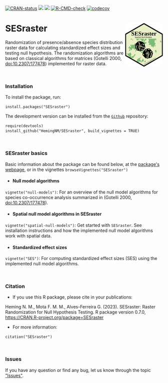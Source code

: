 <!-- badges: start -->

[![CRAN-status](https://www.r-pkg.org/badges/version/SESraster?color=green)](https://cran.r-project.org/package=SESraster) [![](http://cranlogs.r-pkg.org/badges/grand-total/SESraster?color=green)](https://cran.r-project.org/package=SESraster) [![](http://cranlogs.r-pkg.org/badges/SESraster?color=green)](https://cran.r-project.org/package=SESraster) [![R-CMD-check](https://github.com/HemingNM/SESraster/actions/workflows/R-CMD-check.yaml/badge.svg)](https://github.com/HemingNM/SESraster/actions/workflows/R-CMD-check.yaml) [![codecov](https://codecov.io/gh/HemingNM/SESraster/branch/master/graph/badge.svg?token=YJZHUXU5R7)](https://app.codecov.io/gh/HemingNM/SESraster)

<!-- badges: end -->

# SESraster <a href="https://hemingnm.github.io/SESraster/"><img src="man/figures/logo.png" alt="SESraster website" align="right" height="139"/></a>

Randomization of presence/absence species distribution raster data for calculating standardized effect sizes and testing null hypothesis. The randomization algorithms are based on classical algorithms for matrices (Gotelli 2000, <doi:10.2307/177478>) implemented for raster data.

<br>

### Installation

To install the package, run:

```         
install.packages("SESraster")
```

The development version can be installed from the [`Github`](https://github.com/HemingNM/SESraster) repository:

```         
require(devtools)
install_github("HemingNM/SESraster", build_vignettes = TRUE)
```

<br>

### SESraster basics

Basic information about the package can be found below, at the [package's webpage](https://hemingnm.github.io/SESraster/), or in the vignettes
`browseVignettes("SESraster")`
<br>

- #### Null model algorithms
`vignette("null-models")`: For an overview of the null model algorithms for 
species co-occurrence analysis summarized in (Gotelli 2000, <doi:10.2307/177478>).

- #### Spatial null model algorithms in SESraster
`vignette("spatial-null-models")`: Get started with `SESraster`. 
See installation instructions and how the implemented null model algorithms work with spatial data.

- #### Standardized effect sizes
`vignette("SES")`: For computing standardized effect sizes (SES) using the implemented null model algorithms.

<br>

### Citation

- If you use this R package, please cite in your publications: <br>

Heming N. M., Mota F. M. M., Alves-Ferreira G. (2023). SESraster: Raster Randomization for Null Hypothesis Testing. R package version 0.7.0, <https://CRAN.R-project.org/package=SESraster>
<br>

- For more information:

```         
citation("SESraster")
```

<br>

### Issues

If you have any question or find any bug, let us know through the topic ["Issues"](https://github.com/HemingNM/SESraster/issues).

<br>
